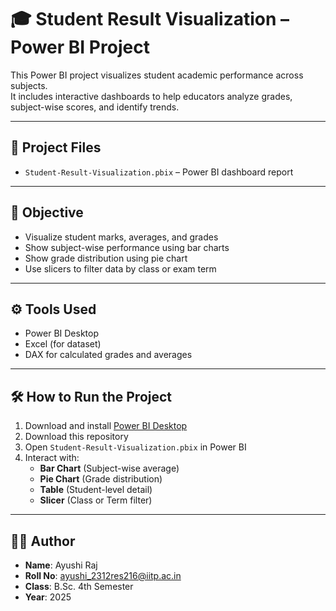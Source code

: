 # 🎓 Student Result Visualization – Power BI Project

This Power BI project visualizes student academic performance across subjects.  
It includes interactive dashboards to help educators analyze grades, subject-wise scores, and identify trends.

---

## 📂 Project Files

- `Student-Result-Visualization.pbix` – Power BI dashboard report

---

## 🎯 Objective

- Visualize student marks, averages, and grades
- Show subject-wise performance using bar charts
- Show grade distribution using pie chart
- Use slicers to filter data by class or exam term

---

## ⚙️ Tools Used

- Power BI Desktop
- Excel (for dataset)
- DAX for calculated grades and averages

---

## 🛠️ How to Run the Project

1. Download and install [Power BI Desktop](https://powerbi.microsoft.com/)
2. Download this repository
3. Open `Student-Result-Visualization.pbix` in Power BI
4. Interact with:
   - **Bar Chart** (Subject-wise average)
   - **Pie Chart** (Grade distribution)
   - **Table** (Student-level detail)
   - **Slicer** (Class or Term filter)

---

## 👩‍💻 Author

- **Name**: Ayushi Raj  
- **Roll No**: ayushi_2312res216@iitp.ac.in  
- **Class**: B.Sc. 4th Semester  
- **Year**: 2025
